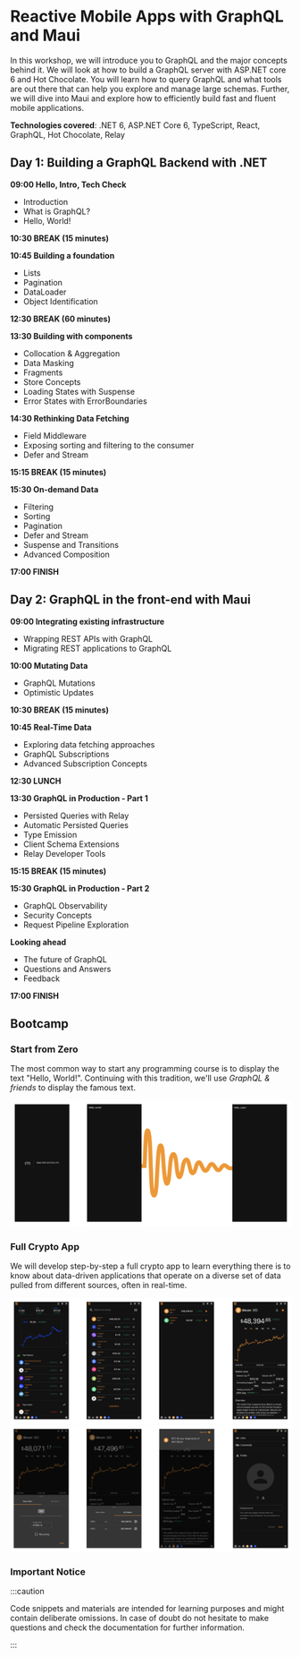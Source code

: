 # Reactive Mobile Apps with GraphQL and Maui

In this workshop, we will introduce you to GraphQL and the major concepts behind it. We will look at how to build a GraphQL server with ASP.NET core 6 and Hot Chocolate. You will learn how to query GraphQL and what tools are out there that can help you explore and manage large schemas. Further, we will dive into Maui and explore how to efficiently build fast and fluent mobile applications.

**Technologies covered**: .NET 6, ASP.NET Core 6, TypeScript, React, GraphQL, Hot Chocolate, Relay

## Day 1: Building a GraphQL Backend with .NET

**09:00 Hello, Intro, Tech Check**

- Introduction
- What is GraphQL?
- Hello, World!

**10:30 BREAK (15 minutes)**

**10:45 Building a foundation**

- Lists
- Pagination
- DataLoader
- Object Identification

**12:30 BREAK (60 minutes)**

**13:30 Building with components**

- Collocation & Aggregation
- Data Masking
- Fragments
- Store Concepts
- Loading States with Suspense
- Error States with ErrorBoundaries

**14:30 Rethinking Data Fetching**

- Field Middleware
- Exposing sorting and filtering to the consumer
- Defer and Stream

**15:15 BREAK (15 minutes)**

**15:30 On-demand Data**

- Filtering
- Sorting
- Pagination
- Defer and Stream
- Suspense and Transitions
- Advanced Composition

**17:00 FINISH**

## Day 2: GraphQL in the front-end with Maui

**09:00 Integrating existing infrastructure**

- Wrapping REST APIs with GraphQL
- Migrating REST applications to GraphQL

**10:00 Mutating Data**

- GraphQL Mutations
- Optimistic Updates

**10:30 BREAK (15 minutes)**

**10:45 Real-Time Data**

- Exploring data fetching approaches
- GraphQL Subscriptions
- Advanced Subscription Concepts

**12:30 LUNCH**

**13:30 GraphQL in Production - Part 1**

- Persisted Queries with Relay
- Automatic Persisted Queries
- Type Emission
- Client Schema Extensions
- Relay Developer Tools

**15:15 BREAK (15 minutes)**

**15:30 GraphQL in Production - Part 2**

- GraphQL Observability
- Security Concepts
- Request Pipeline Exploration

**Looking ahead**

- The future of GraphQL
- Questions and Answers
- Feedback

**17:00 FINISH**

## Bootcamp

### Start from Zero

The most common way to start any programming course is to display the text "Hello, World!". Continuing with this tradition, we'll use _GraphQL & friends_ to display the famous text.

![Start from Zero](images/bootcamp1.png)

### Full Crypto App

We will develop step-by-step a full crypto app to learn everything there is to know about data-driven applications that operate on a diverse set of data pulled from different sources, often in real-time.

![Full Crypto App](images/bootcamp2.png)
![Full Crypto App](images/bootcamp3.png)

### Important Notice

:::caution

Code snippets and materials are intended for learning purposes and might contain deliberate omissions. In case of doubt do not hesitate to make questions and check the documentation for further information.

:::
